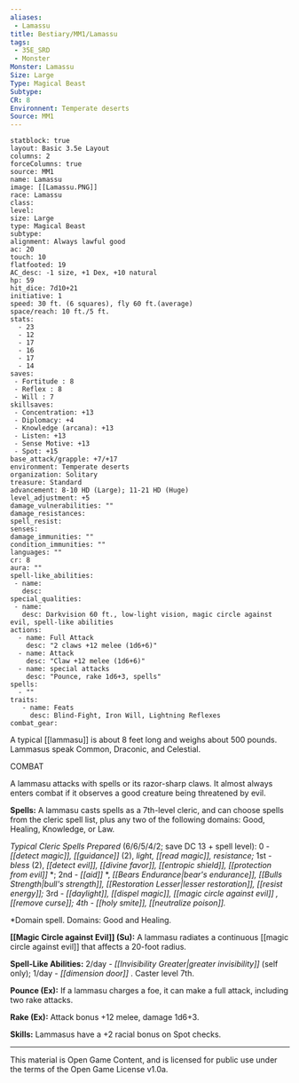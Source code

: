 ```yaml
---
aliases:
 - Lamassu
title: Bestiary/MM1/Lamassu
tags: 
 - 35E_SRD
 - Monster
Monster: Lamassu
Size: Large
Type: Magical Beast
Subtype: 
CR: 8
Environnent: Temperate deserts
Source: MM1
---
```


```statblock
statblock: true
layout: Basic 3.5e Layout
columns: 2
forceColumns: true
source: MM1 
name: Lamassu
image: [[Lamassu.PNG]]
race: Lamassu
class: 
level: 
size: Large
type: Magical Beast
subtype: 
alignment: Always lawful good
ac: 20
touch: 10
flatfooted: 19
AC_desc: -1 size, +1 Dex, +10 natural
hp: 59
hit_dice: 7d10+21
initiative: 1
speed: 30 ft. (6 squares), fly 60 ft.(average)
space/reach: 10 ft./5 ft.
stats:
  - 23
  - 12
  - 17
  - 16
  - 17
  - 14
saves:
 - Fortitude : 8
 - Reflex : 8
 - Will : 7
skillsaves:
 - Concentration: +13
 - Diplomacy: +4
 - Knowledge (arcana): +13
 - Listen: +13
 - Sense Motive: +13
 - Spot: +15
base_attack/grapple: +7/+17
environment: Temperate deserts
organization: Solitary
treasure: Standard
advancement: 8-10 HD (Large); 11-21 HD (Huge)
level_adjustment: +5
damage_vulnerabilities: ""
damage_resistances: 
spell_resist: 
senses: 
damage_immunities: ""
condition_immunities: ""
languages: ""
cr: 8
aura: ""
spell-like_abilities:
 - name: 
   desc: 
special_qualities:
 - name:
   desc: Darkvision 60 ft., low-light vision, magic circle against evil, spell-like abilities
actions:
  - name: Full Attack
    desc: "2 claws +12 melee (1d6+6)"
  - name: Attack
    desc: "Claw +12 melee (1d6+6)"
  - name: special attacks
    desc: "Pounce, rake 1d6+3, spells"
spells:
  - ""
traits:
   - name: Feats
     desc: Blind-Fight, Iron Will, Lightning Reflexes
combat_gear:  
```


A typical [[lammasu]] is about 8 feet long and weighs about 500 pounds. Lammasus speak Common, Draconic, and Celestial.

COMBAT

A lammasu attacks with spells or its razor-sharp claws. It almost always enters combat if it observes a good creature being threatened by evil.


**Spells:** A lammasu casts spells as a 7th-level cleric, and can choose spells from the cleric spell list, plus any two of the following domains: Good, Healing, Knowledge, or Law.


*Typical Cleric Spells Prepared* (6/6/5/4/2; save DC 13 + spell level): 0 - *[[detect magic]], [[guidance]]* (2), *light, [[read magic]], resistance;* 1st - *bless* (2), *[[detect evil]], [[divine favor]], [[entropic shield]], [[protection from evil]]* *; 2nd - *[[aid]]* *, *[[Bears Endurance|bear's endurance]], [[Bulls Strength|bull's strength]], [[Restoration Lesser|lesser restoration]], [[resist energy]];* 3rd - *[[daylight]], [[dispel magic]], [[magic circle against evil]]* *, *[[remove curse]];* 4th - *[[holy smite]]*, [[neutralize poison]].*

*Domain spell. Domains: Good and Healing.


**[[Magic Circle against Evil]] (Su):** A lammasu radiates a continuous [[magic circle against evil]] that affects a 20-foot radius.


**Spell-Like Abilities:** 2/day - *[[Invisibility Greater|greater invisibility]]* (self only); 1/day - *[[dimension door]]* . Caster level 7th.


**Pounce (Ex):** If a lammasu charges a foe, it can make a full attack, including two rake attacks.


**Rake (Ex):** Attack bonus +12 melee, damage 1d6+3.


**Skills:** Lammasus have a +2 racial bonus on Spot checks.

---

This material is Open Game Content, and is licensed for public use under the terms of the Open Game License v1.0a.
